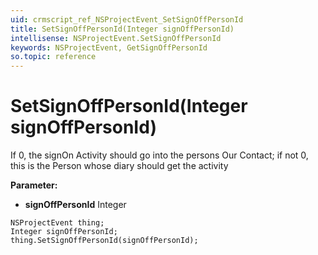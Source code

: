 ```yaml
---
uid: crmscript_ref_NSProjectEvent_SetSignOffPersonId
title: SetSignOffPersonId(Integer signOffPersonId)
intellisense: NSProjectEvent.SetSignOffPersonId
keywords: NSProjectEvent, GetSignOffPersonId
so.topic: reference
---
```


# SetSignOffPersonId(Integer signOffPersonId)

If 0, the signOn Activity should go into the persons Our Contact; if not 0, this is the Person whose diary should get the activity

**Parameter:** 
* **signOffPersonId** Integer

```crmscript
NSProjectEvent thing;
Integer signOffPersonId;
thing.SetSignOffPersonId(signOffPersonId);
```

